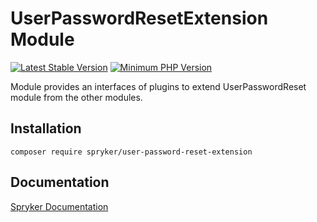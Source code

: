 # UserPasswordResetExtension Module
[![Latest Stable Version](https://poser.pugx.org/spryker/user-password-reset-extension/v/stable.svg)](https://packagist.org/packages/spryker/user-password-reset-extension)
[![Minimum PHP Version](https://img.shields.io/badge/php-%3E%3D%208.1-8892BF.svg)](https://php.net/)

Module provides an interfaces of plugins to extend UserPasswordReset module from the other modules.

## Installation

```
composer require spryker/user-password-reset-extension
```

## Documentation

[Spryker Documentation](https://docs.spryker.com)
